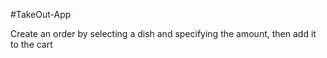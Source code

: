 #TakeOut-App

Create an order by selecting a dish and specifying the amount, then add it to the cart
